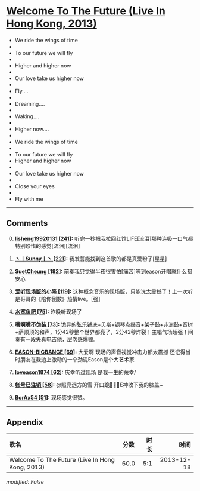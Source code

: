 # [Welcome To The Future (Live In Hong Kong, 2013)](https://music.163.com/song?id=28160873)

* We ride the wings of time
* 
* To our future we will fly
* 
* Higher and higher now
* 
* Our love take us higher now
* 
* Fly....
* 
* Dreaming....
* 
* Waking....
* 
* Higher now....
* 
* We ride the wings of time
* 
* To our future we will fly
* Higher and higher now
* 
* Our love take us higher now
* 
* Close your eyes
* 
* Fly with me


---

## Comments
0. **[lisheng19920131 \[241\]](https://music.163.com/#/user/home?id=35197410):** 听完一秒把我拉回红馆LIFE[流泪]那种连吸一口气都特别珍惜的感觉[流泪][流泪]

1. **[丶丨Sunny丨丶 \[221\]](https://music.163.com/#/user/home?id=133732839):** 我发誓能找到这首歌的都是真爱粉了[星星]

2. **[SuetCheung \[182\]](https://music.163.com/#/user/home?id=76322980):** 前奏我只觉得半夜很害怕[痛苦]等到eason开唱就什么都安心

3. **[爱听现场版的小隆 \[119\]](https://music.163.com/#/user/home?id=35313993):** 这种概念音乐的现场版，只能说太震撼了！上一次听是哥哥的《陪你倒数》热情live。[强]

4. **[水宽鱼肥 \[75\]](https://music.163.com/#/user/home?id=77246610):** 昨晚听现场了

5. **[嘴啊嘴不伪装 \[73\]](https://music.163.com/#/user/home?id=78376684):** 诡异的弦乐铺底+贝斯+钢琴点缀音+架子鼓+非洲鼓+音树+萨顶顶的和声，1分42秒整个世界都亮了，2分42秒炸裂！主唱气场超强！间奏有一段失真电吉他，层次感爆棚。

6. **[EASON-BIGBANGE \[69\]](https://music.163.com/#/user/home?id=125465338):** 大爱啊 现场的声音视觉冲击力都太震撼  还记得当时朋友在我边上激动的一个劲说Eason是个大艺术家

7. **[loveason1874 \[62\]](https://music.163.com/#/user/home?id=47158886):** 庆幸听过现场  是我一生的荣幸/

8. **[帐号已注销 \[58\]](https://music.163.com/#/user/home?id=64716681):** @照亮远方的雪 开口跪🙏🙏🙏E神收下我的膝盖~

9. **[BorAx54 \[51\]](https://music.163.com/#/user/home?id=35953156):** 现场感觉很赞。



---

## Appendix

|歌名|分数|时长|时间|
|:---|:---:|---:|---:|
|Welcome To The Future (Live In Hong Kong, 2013)|60.0|5:1|2013-12-18

*modified: False*